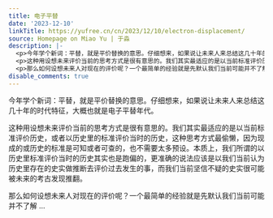 ```yaml
---
title: 电子平替
date: '2023-12-10'
linkTitle: https://yufree.cn/cn/2023/12/10/electron-displacement/
source: Homepage on Miao Yu | 于淼
description: |-
  <p>今年学个新词：平替，就是平价替换的意思。仔细想来，如果说让未来人来总结这几十年的时代特征，大概也就是电子平替年代。</p>
  <p>这种用设想未来评价当前的思考方式是很有意思的。我们其实最适应的是以当前标准评价历史，或者以历史里的标准评价当时的历史，这种思考方式最偷懒，因为现成的或历史的标准是可知或者可查的，也不需要太多预设。本质上，我们所谓的以历史里标准评价当时的历史其实也是跑偏的，更准确的说法应该是以我们当前认为历史里存在的史实做推断去评价过去发生的事，而我们当前坚信不疑的史实很可能被未来的考古发现推翻。</p>
  <p>那么如何设想未来人对现在的评价呢？一个最简单的经验就是先默认我们当前可能并不了解 ...
disable_comments: true
---
```

<p>今年学个新词：平替，就是平价替换的意思。仔细想来，如果说让未来人来总结这几十年的时代特征，大概也就是电子平替年代。</p>
<p>这种用设想未来评价当前的思考方式是很有意思的。我们其实最适应的是以当前标准评价历史，或者以历史里的标准评价当时的历史，这种思考方式最偷懒，因为现成的或历史的标准是可知或者可查的，也不需要太多预设。本质上，我们所谓的以历史里标准评价当时的历史其实也是跑偏的，更准确的说法应该是以我们当前认为历史里存在的史实做推断去评价过去发生的事，而我们当前坚信不疑的史实很可能被未来的考古发现推翻。</p>
<p>那么如何设想未来人对现在的评价呢？一个最简单的经验就是先默认我们当前可能并不了解 ...